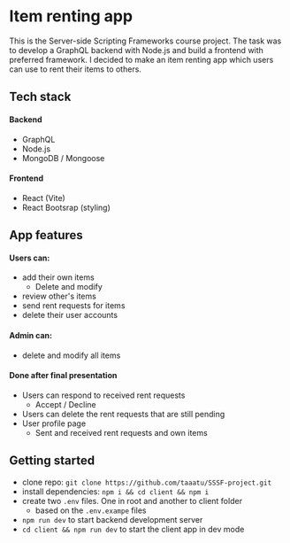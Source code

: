 # Item renting app

This is the Server-side Scripting Frameworks course project. The task was to develop a GraphQL backend with Node.js and build a frontend with preferred framework. 
I decided to make an item renting app which users can use to rent their items to others.
## Tech stack
#### Backend
- GraphQL
- Node.js
- MongoDB / Mongoose
#### Frontend
- React (Vite)
- React Bootsrap (styling)
## App features
#### Users can:
- add their own items
  - Delete and modify
- review other's items
- send rent requests for items
- delete their user accounts
#### Admin can:
- delete and modify all items
#### Done after final presentation
- Users can respond to received rent requests
  - Accept / Decline
- Users can delete the rent requests that are still pending
- User profile page
  - Sent and received rent requests and own items

## Getting started

- clone repo:
`git clone https://github.com/taaatu/SSSF-project.git`
- install dependencies: `npm i && cd client && npm i`
- create two `.env` files. One in root and another to client folder
  - based on the `.env.exampe` files
- `npm run dev` to start backend development server
- `cd client && npm run dev` to start the client app in dev mode

